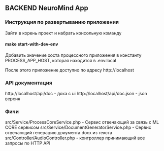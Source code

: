 ## BACKEND NeuroMind App
### Инструкция по развертыванию приложения
Зайти в корень проект и набрать консольную команду 
#### make start-with-dev-env
Добавить значение хоста процессного приложения в константу PROCESS_APP_HOST, которая находится в .env.local

После этого приложение доступно по адресу http://localhost

### API документация
http://localhost/api/doc - дока с ui
http://localhost/api/doc.json - json версия

### Фичи
src/Service/ProcessCoreService.php - Сервис отвечающий за связь с ML CORE сервисом
src/Service/DocumentGeneratorService.php - Сервис отвечающий генерацию документа docx из текста
src/Controller/AudioController.php - контроллер принимающий все запросы по HTTP API

